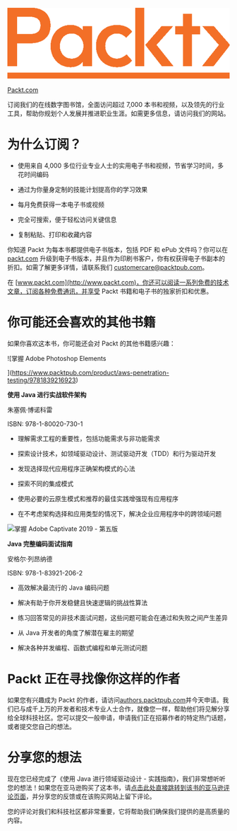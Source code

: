 ![](img/Packt_Logo_Orange__f36f261.png)

[Packt.com](http://Packt.com)

订阅我们的在线数字图书馆，全面访问超过 7,000 本书和视频，以及领先的行业工具，帮助你规划个人发展并推进职业生涯。如需更多信息，请访问我们的网站。

# 为什么订阅？

+   使用来自 4,000 多位行业专业人士的实用电子书和视频，节省学习时间，多花时间编码

+   通过为你量身定制的技能计划提高你的学习效果

+   每月免费获得一本电子书或视频

+   完全可搜索，便于轻松访问关键信息

+   复制粘贴、打印和收藏内容

你知道 Packt 为每本书都提供电子书版本，包括 PDF 和 ePub 文件吗？你可以在 [packt.com](http://packt.com) 升级到电子书版本，并且作为印刷书客户，你有权获得电子书副本的折扣。如需了解更多详情，请联系我们 customercare@packtpub.com。

在 [www.packt.com](http://www.packt.com)，你还可以阅读一系列免费的技术文章，订阅各种免费通讯，并享受 Packt 书籍和电子书的独家折扣和优惠。

# 你可能还会喜欢的其他书籍

如果你喜欢这本书，你可能还会对 Packt 的其他书籍感兴趣：

![掌握 Adobe Photoshop Elements

](https://www.packtpub.com/product/aws-penetration-testing/9781839216923)

**使用 Java 进行实战软件架构**

朱塞佩·博诺科雷

ISBN: 978-1-80020-730-1

+   理解需求工程的重要性，包括功能需求与非功能需求

+   探索设计技术，如领域驱动设计、测试驱动开发（TDD）和行为驱动开发

+   发现选择现代应用程序正确架构模式的心法

+   探索不同的集成模式

+   使用必要的云原生模式和推荐的最佳实践增强现有应用程序

+   在不考虑架构选择和应用类型的情况下，解决企业应用程序中的跨领域问题

![掌握 Adobe Captivate 2019 - 第五版](https://www.packtpub.com/free-ebook/learn-kali-linux-2019/9781789611809)

**Java 完整编码面试指南**

安格尔·列昂纳德

ISBN: 978-1-83921-206-2

+   高效解决最流行的 Java 编码问题

+   解决有助于你开发稳健且快速逻辑的挑战性算法

+   练习回答常见的非技术面试问题，这些问题可能会在通过和失败之间产生差异

+   从 Java 开发者的角度了解潜在雇主的期望

+   解决各种并发编程、函数式编程和单元测试问题

# Packt 正在寻找像你这样的作者

如果您有兴趣成为 Packt 的作者，请访问[authors.packtpub.com](http://authors.packtpub.com)并今天申请。我们已与成千上万的开发者和技术专业人士合作，就像您一样，帮助他们将见解分享给全球科技社区。您可以提交一般申请，申请我们正在招募作者的特定热门话题，或者提交您自己的想法。

# 分享您的想法

现在您已经完成了《使用 Java 进行领域驱动设计 - 实践指南》，我们非常想听听您的想法！如果您在亚马逊购买了这本书，请[点击此处直接跳转到该书的亚马逊评论页面](https://packt.link/r/1800560737)，并分享您的反馈或在该购买网站上留下评论。

您的评论对我们和科技社区都非常重要，它将帮助我们确保我们提供的是高质量的内容。

